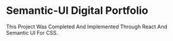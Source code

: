 # Semantic-UI Digital Portfolio
This Project Was Completed And Implemented Through React And Semantic UI For CSS.
